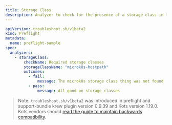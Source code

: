 ```yaml
---
title: Storage Class
description: Analyzer to check for the presence of a storage class in the cluster
---
```


```yaml
apiVersion: troubleshoot.sh/v1beta2
kind: Preflight
metadata:
  name: preflight-sample
spec:
  analyzers:
    - storageClass:
        checkName: Required storage classes
        storageClassName: "microk8s-hostpath"
        outcomes:
          - fail:
              message: The microk8s storage class thing was not found
          - pass:
              message: All good on storage classes
```

> Note: `troubleshoot.sh/v1beta2` was introduced in preflight and support-bundle krew plugin version 0.9.39 and Kots version 1.19.0. Kots vendors should [read the guide to maintain backwards compatibility](/v1beta2/).
